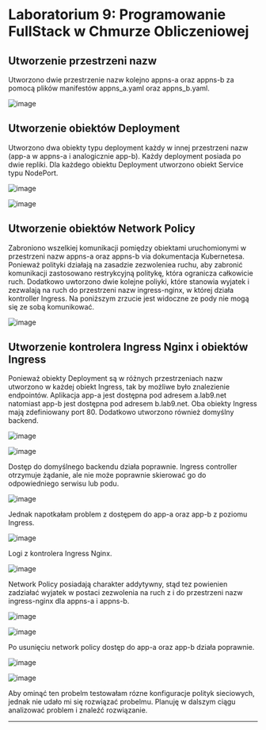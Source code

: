 # Laboratorium 9: Programowanie FullStack w Chmurze Obliczeniowej 

## Utworzenie przestrzeni nazw
Utworzono dwie przestrzenie nazw kolejno appns-a oraz appns-b za pomocą plików manifestów appns_a.yaml oraz appns_b.yaml. 

![image](https://github.com/user-attachments/assets/c195603c-36c8-48d0-acbe-841071416118)

## Utworzenie obiektów Deployment
Utworzono dwa obiekty typu deployment każdy w innej przestrzeni nazw (app-a w appns-a i analogicznie app-b). Każdy deployment posiada po dwie repliki. Dla każdego obiektu Deployment utworzono obiekt Service typu NodePort.

![image](https://github.com/user-attachments/assets/0e0a4798-26d9-463e-be83-919ce2aa547c)

![image](https://github.com/user-attachments/assets/fe7ca51d-2eb2-4c2d-88b7-583375cdf72a)

## Utworzenie obiektów Network Policy
Zabroniono wszelkiej komunikacji pomiędzy obiektami uruchomionymi w przestrzeni nazw appns-a oraz appns-b via dokumentacja Kubernetesa. Ponieważ polityki działają na zasadzie zezwoleniea ruchu, aby zabronić komunikacji zastosowano restrykcyjną politykę, która ogranicza całkowicie ruch. Dodatkowo uwtorzono dwie kolejne poliyki, które stanowia wyjatek i zezwalają na ruch do przestrzeni nazw ingress-nginx, w której działa kontroller Ingress. Na poniższym zrzucie jest widoczne ze pody nie mogą się ze sobą komunikować.

![image](https://github.com/user-attachments/assets/036440ab-4cfd-47c3-8582-213f57abe691)

## Utworzenie kontrolera Ingress Nginx i obiektów Ingress
Ponieważ obiekty Deployment są w różnych przestrzeniach nazw utworzono w każdej obiekt Ingress, tak by możliwe było znalezienie endpointów. Aplikacja app-a jest dostępna pod adresem a.lab9.net
natomiast app-b jest dostępna pod adresem b.lab9.net. Oba obiekty Ingress mają zdefiniowany port 80. Dodatkowo utworzono również domyślny backend.

![image](https://github.com/user-attachments/assets/4db68b06-bd65-49d7-b636-7adceb58a81f)

![image](https://github.com/user-attachments/assets/d97d56de-8515-4db9-8247-1f816af530c1)

Dostęp do domyślnego backendu działa poprawnie. Ingress controller otrzymuje żądanie, ale nie może poprawnie skierować go do odpowiedniego serwisu lub podu.

![image](https://github.com/user-attachments/assets/2a93da27-2032-4434-ac5d-f96bb13b1980)

Jednak napotkałam problem z dostępem do app-a oraz app-b z poziomu Ingress.

![image](https://github.com/user-attachments/assets/b2eb5f66-21c3-404c-8ec4-0240ee8ebd86)

Logi z kontrolera Ingress Nginx.

![image](https://github.com/user-attachments/assets/3fb1c769-78a2-451d-a486-1a1096a3b5ca)

Network Policy posiadają charakter addytywny, stąd tez powienien zadziałać wyjatek w postaci zezwolenia na ruch z i do przestrzeni nazw ingress-nginx dla appns-a i appns-b. 

![image](https://github.com/user-attachments/assets/1c28127e-bcbd-4e6a-8337-60cf12a377a3)

![image](https://github.com/user-attachments/assets/3890e7b3-e84b-489a-98d7-90811f20c413)

Po usunięciu network policy dostęp do app-a oraz app-b działa poprawnie.

![image](https://github.com/user-attachments/assets/762664d0-89a2-49bd-86cd-229e96ced6e7)

![image](https://github.com/user-attachments/assets/7c665322-b6b1-4f38-8483-72b3fd977c37)

Aby ominąć ten probelm testowałam rózne konfiguracje polityk sieciowych, jednak nie udało mi się rozwiązać probelmu. Planuję w dalszym ciągu analizować problem i znaleźć rozwiązanie.

<hr>







